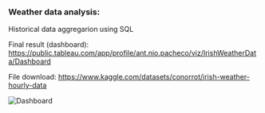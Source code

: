 ### Weather data analysis:
Historical data aggregarion using SQL

Final result (dashboard): https://public.tableau.com/app/profile/ant.nio.pacheco/viz/IrishWeatherData/Dashboard

File download: https://www.kaggle.com/datasets/conorrot/irish-weather-hourly-data

![Dashboard](dashboard_printscreen.jpg)
